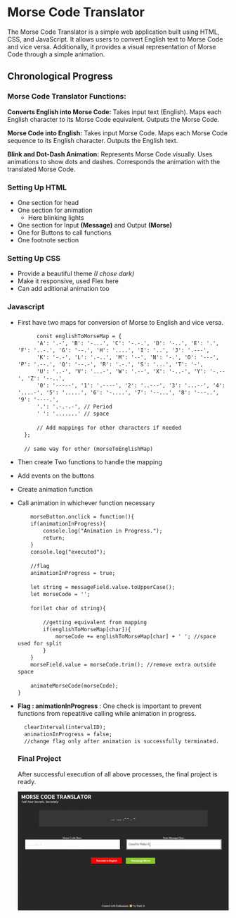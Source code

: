 # Morse Code Translator

The Morse Code Translator is a simple web application built using HTML, CSS, and JavaScript. It allows users to convert English text to Morse Code and vice versa. Additionally, it provides a visual representation of Morse Code through a simple animation.

## Chronological Progress

### Morse Code Translator Functions:

**Converts English into Morse Code:**
Takes input text (English).
Maps each English character to its Morse Code equivalent.
Outputs the Morse Code.

**Morse Code into English:**
Takes input Morse Code.
Maps each Morse Code sequence to its English character.
Outputs the English text.

**Blink and Dot-Dash Animation:**
Represents Morse Code visually.
Uses animations to show dots and dashes.
Corresponds the animation with the translated Morse Code.

### Setting Up HTML 
 - One section for head
 - One section for animation
   - Here blinking lights
 - One section for Input **(Message)** and Output **(Morse)**
 - One for Buttons to call functions
 - One footnote section

### Setting Up CSS
- Provide a beautiful theme *(I chose dark)*
- Make it responsive, used Flex here
- Can add aditional animation too 

### Javascript 
- First have two maps for conversion of Morse to English and vice versa.
  
  ```JS
        const englishToMorseMap = {
        'A': '.-', 'B': '-...', 'C': '-.-.', 'D': '-..', 'E': '.', 'F': '..-.', 'G': '--.', 'H': '....', 'I': '..', 'J': '.---',
        'K': '-.-', 'L': '.-..', 'M': '--', 'N': '-.', 'O': '---', 'P': '.--.', 'Q': '--.-', 'R': '.-.', 'S': '...', 'T': '-',
        'U': '..-', 'V': '...-', 'W': '.--', 'X': '-..-', 'Y': '-.--', 'Z': '--..',
        '0': '-----', '1': '.----', '2': '..---', '3': '...--', '4': '....-', '5': '.....', '6': '-....', '7': '--...', '8': '---..', '9': '----.',
        '.': '.-.-.-', // Period
        ' ': '.......' // space

        // Add mappings for other characters if needed
    };

    // same way for other (morseToEnglishMap)
  ```
- Then create Two functions to handle the mapping
- Add events on the buttons
- Create animation function 
- Call animation in whichever function necessary
  
    ```Js
        morseButton.onclick = function(){
        if(animationInProgress){
            console.log("Animation in Progress.");
            return;
        }
        console.log("executed");

        //flag
        animationInProgress = true;

        let string = messageField.value.toUpperCase();  
        let morseCode = '';

        for(let char of string){

            //getting equivalent from mapping
            if(englishToMorseMap[char]){
                morseCode += englishToMorseMap[char] + ' '; //space used for split
            }
        }
        morseField.value = morseCode.trim(); //remove extra outside space

        animateMorseCode(morseCode);
    }
  ```

- **Flag : animationInProgress** : One check is important to prevent functions from repeatitive calling while animation in progress.
  
  ```JS
    clearInterval(intervalID);
    animationInProgress = false;
    //change flag only after animation is successfully terminated.
  ```
  
  ### Final Project
  After successful execution of all above processes, the final project is ready.

  ![Project Image](https://github.com/iParth08/Web-Development-Skills/blob/master/PROJECTS/Morse%20Code%20Translator/projectGif.gif)